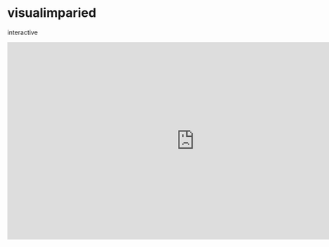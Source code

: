 # visualimparied
interactive

<iframe
	src="https://huggingface-bloom-demo.hf.space"
	frameborder="0"
	width="850"
	height="450"
></iframe>
